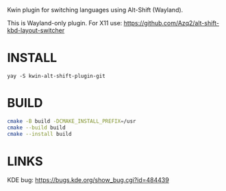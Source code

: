 Kwin plugin for switching languages ​​using Alt-Shift (Wayland).

This is Wayland-only plugin. For X11 use: https://github.com/Azq2/alt-shift-kbd-layout-switcher

# INSTALL
```
yay -S kwin-alt-shift-plugin-git
```

# BUILD
```sh
cmake -B build -DCMAKE_INSTALL_PREFIX=/usr
cmake --build build
cmake --install build
```

# LINKS
KDE bug: https://bugs.kde.org/show_bug.cgi?id=484439
